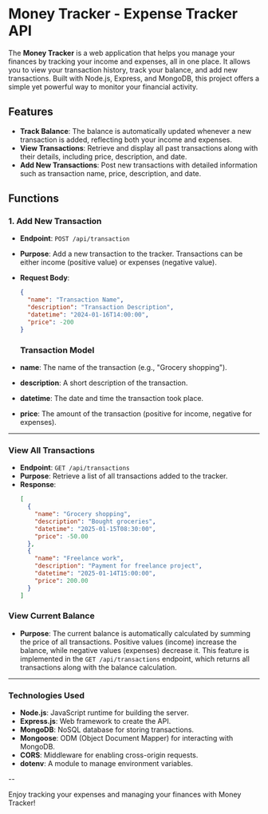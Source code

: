 # Money Tracker - Expense Tracker API

The **Money Tracker** is a web application that helps you manage your finances by tracking your income and expenses, all in one place. It allows you to view your transaction history, track your balance, and add new transactions. Built with Node.js, Express, and MongoDB, this project offers a simple yet powerful way to monitor your financial activity.

## Features

- **Track Balance**: The balance is automatically updated whenever a new transaction is added, reflecting both your income and expenses.
- **View Transactions**: Retrieve and display all past transactions along with their details, including price, description, and date.
- **Add New Transactions**: Post new transactions with detailed information such as transaction name, price, description, and date.

## Functions

### 1. Add New Transaction
- **Endpoint**: `POST /api/transaction`
- **Purpose**: Add a new transaction to the tracker. Transactions can be either income (positive value) or expenses (negative value).
- **Request Body**:
  ```json
  {
    "name": "Transaction Name",
    "description": "Transaction Description",
    "datetime": "2024-01-16T14:00:00",
    "price": -200
  }
  ```
  ### Transaction Model

- **name**: The name of the transaction (e.g., "Grocery shopping").
- **description**: A short description of the transaction.
- **datetime**: The date and time the transaction took place.
- **price**: The amount of the transaction (positive for income, negative for expenses).

---

### View All Transactions

- **Endpoint**: `GET /api/transactions`
- **Purpose**: Retrieve a list of all transactions added to the tracker.
- **Response**:
  ```json
  [
    {
      "name": "Grocery shopping",
      "description": "Bought groceries",
      "datetime": "2025-01-15T08:30:00",
      "price": -50.00
    },
    {
      "name": "Freelance work",
      "description": "Payment for freelance project",
      "datetime": "2025-01-14T15:00:00",
      "price": 200.00
    }
  ]
  ```

### View Current Balance

- **Purpose**: The current balance is automatically calculated by summing the price of all transactions. Positive values (income) increase the balance, while negative values (expenses) decrease it. This feature is implemented in the `GET /api/transactions` endpoint, which returns all transactions along with the balance calculation.

---

### Technologies Used

- **Node.js**: JavaScript runtime for building the server.
- **Express.js**: Web framework to create the API.
- **MongoDB**: NoSQL database for storing transactions.
- **Mongoose**: ODM (Object Document Mapper) for interacting with MongoDB.
- **CORS**: Middleware for enabling cross-origin requests.
- **dotenv**: A module to manage environment variables.

--

Enjoy tracking your expenses and managing your finances with Money Tracker!


